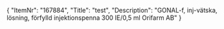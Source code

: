 {
  "ItemNr": "167884",
  "Title": "test",
  "Description": "GONAL-f, inj-vätska, lösning, förfylld injektionspenna 300 IE/0,5 ml Orifarm AB"
}